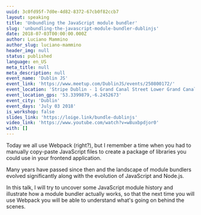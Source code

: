 ```yaml
---
uuid: 3c0fd95f-7d0e-4d82-8372-67cb0f82ccb7
layout: speaking
title: 'Unbundling the JavaScript module bundler'
slug: 'unbundling-the-javascript-module-bundler-dublinjs'
date: 2018-07-03T00:00:00.000Z
author: Luciano Mammino
author_slug: luciano-mammino
header_img: null
status: published
language: en_US
meta_title: null
meta_description: null
event_name: 'Dublin JS'
event_link: 'https://www.meetup.com/DublinJS/events/250800172/'
event_location: 'Stripe Dublin - 1 Grand Canal Street Lower Grand Canal Dock, Dublin, Ireland'
event_location_gps: '53.3399879,-6.2452673'
event_city: 'Dublin'
event_days: 'July 03 2018'
is_workshop: false
slides_link: 'https://loige.link/bundle-dublinjs'
video_link: 'https://www.youtube.com/watch?v=w8uxbpdjor0'
with: []
---
```


Today we all use Webpack (right?), but I remember a time when you had to manually copy-paste JavaScript files to create a package of libraries you could use in your frontend application.

Many years have passed since then and the landscape of module bundlers evolved significantly along with the evolution of JavaScript and Node.js.

In this talk, I will try to uncover some JavaScript module history and illustrate how a module bundler actually works, so that the next time you will use Webpack you will be able to understand what's going on behind the scenes.
